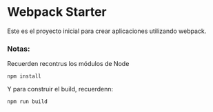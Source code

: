 # Webpack Starter

Este es el proyecto inicial para crear aplicaciones utilizando webpack.

### Notas:
Recuerden recontrus los módulos de Node
```
npm install
```

Y para construir el build, recuerdenn:
```
npm run build
```